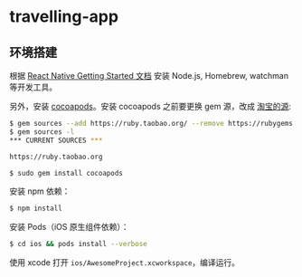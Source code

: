 # travelling-app

## 环境搭建

根据 [React Native Getting Started 文档](https://facebook.github.io/react-native/docs/getting-started.html) 安装 Node.js, Homebrew, watchman 等开发工具。

另外，安装 [cocoapods](https://cocoapods.org/)。安装 cocoapods 之前要更换 gem 源，改成 [淘宝的源](https://ruby.taobao.org/):

```sh
$ gem sources --add https://ruby.taobao.org/ --remove https://rubygems.org/
$ gem sources -l
*** CURRENT SOURCES ***

https://ruby.taobao.org

$ sudo gem install cocoapods
```


安装 npm 依赖：

```sh
$ npm install
```

安装 Pods（iOS 原生组件依赖）：

```sh
$ cd ios && pods install --verbose
```

使用 xcode 打开 `ios/AwesomeProject.xcworkspace`，编译运行。
